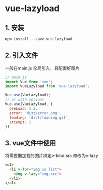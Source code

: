 # vue-lazyload

## 1. 安装

``` js
npm install --save vue-lazyload
```

## 2. 引入文件

一般在main.js 全局引入，且配置好图片

``` js
// main.js
import Vue from 'vue';
import VueLazyload from 'vue-lazyload';

Vue.use(VueLazyload);
// or with options
Vue.use(VueLazyload, {
  preLoad: 1.3,
  error: 'dist/error.png',
  loading: 'dist/loading.gif',
  attempt: 1
})
```

## 3. vue文件中使用

将需要懒加载的图片绑定v-bind:src 修改为v-lazy

``` html
<ul>
  <li v-for="img in list">
  	<img v-lazy="img.src">
  </li>
</ul>
```

